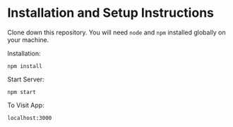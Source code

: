 # Installation and Setup Instructions

Clone down this repository. You will need `node` and `npm` installed globally on your machine.

Installation:

`npm install`

Start Server:

`npm start`

To Visit App:

`localhost:3000`
